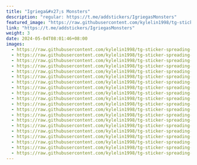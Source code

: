 ```yaml
---
title: "Igriega&#x27;s Monsters"
description: "regular: https://t.me/addstickers/IgriegasMonsters"
featured_image: "https://raw.githubusercontent.com/kylelin1998/tg-sticker-spreading-worldwide-images/main/img/8e7442ad-1764-4933-84c0-2bc0770d1b56.jpg"
link: "https://t.me/addstickers/IgriegasMonsters"
weight: 3
date: 2024-05-04T08:01:46+08:00
images:
  - https://raw.githubusercontent.com/kylelin1998/tg-sticker-spreading-worldwide-images/main/img/8e7442ad-1764-4933-84c0-2bc0770d1b56.jpg
  - https://raw.githubusercontent.com/kylelin1998/tg-sticker-spreading-worldwide-images/main/img/8ca28e7d-aa53-4bce-ae05-57f56bff97dd.jpg
  - https://raw.githubusercontent.com/kylelin1998/tg-sticker-spreading-worldwide-images/main/img/42ab4a7a-dc6a-4dc0-9bf2-34d773b0805d.jpg
  - https://raw.githubusercontent.com/kylelin1998/tg-sticker-spreading-worldwide-images/main/img/c23570eb-b652-43ee-b8ff-cf05881106fe.jpg
  - https://raw.githubusercontent.com/kylelin1998/tg-sticker-spreading-worldwide-images/main/img/efe15b38-023f-4aa7-8b23-b55ae908b2cb.jpg
  - https://raw.githubusercontent.com/kylelin1998/tg-sticker-spreading-worldwide-images/main/img/a413f4bc-c109-4432-afc3-fe7cb23cbcac.jpg
  - https://raw.githubusercontent.com/kylelin1998/tg-sticker-spreading-worldwide-images/main/img/03d2d1d4-5402-46de-8f7a-197be1c35e3c.jpg
  - https://raw.githubusercontent.com/kylelin1998/tg-sticker-spreading-worldwide-images/main/img/e1a00b56-a0e7-4f50-a9ae-9658cfcce1a2.jpg
  - https://raw.githubusercontent.com/kylelin1998/tg-sticker-spreading-worldwide-images/main/img/c5cfd310-30cd-43d4-86c8-2a0ded266a9f.jpg
  - https://raw.githubusercontent.com/kylelin1998/tg-sticker-spreading-worldwide-images/main/img/62cdb92d-1b2c-489a-851c-8c4c79069031.jpg
  - https://raw.githubusercontent.com/kylelin1998/tg-sticker-spreading-worldwide-images/main/img/58d279c5-3f52-4e4c-8038-7d62cc903337.jpg
  - https://raw.githubusercontent.com/kylelin1998/tg-sticker-spreading-worldwide-images/main/img/d315d521-85fb-4500-a2bb-39ac653e67b2.jpg
  - https://raw.githubusercontent.com/kylelin1998/tg-sticker-spreading-worldwide-images/main/img/413950e1-7b7a-4f21-a6d7-cacfc9c3b749.jpg
  - https://raw.githubusercontent.com/kylelin1998/tg-sticker-spreading-worldwide-images/main/img/5de2cd1a-4ffd-46a6-9f12-af8001775341.jpg
  - https://raw.githubusercontent.com/kylelin1998/tg-sticker-spreading-worldwide-images/main/img/7767b489-1046-475b-b2df-df4cb872df23.jpg
  - https://raw.githubusercontent.com/kylelin1998/tg-sticker-spreading-worldwide-images/main/img/87b5e855-5112-4625-bc15-6c884d126d18.jpg
  - https://raw.githubusercontent.com/kylelin1998/tg-sticker-spreading-worldwide-images/main/img/a63ba955-58a4-48de-bebf-22b12006b485.jpg
  - https://raw.githubusercontent.com/kylelin1998/tg-sticker-spreading-worldwide-images/main/img/04119449-3381-4d27-bf34-c01146595fe2.jpg
  - https://raw.githubusercontent.com/kylelin1998/tg-sticker-spreading-worldwide-images/main/img/36486d67-08ab-4608-a15f-a71cf8bc3b5a.jpg
  - https://raw.githubusercontent.com/kylelin1998/tg-sticker-spreading-worldwide-images/main/img/2a3caee4-4cf2-4db0-94ca-8d7cff43b4ee.jpg
---
```


